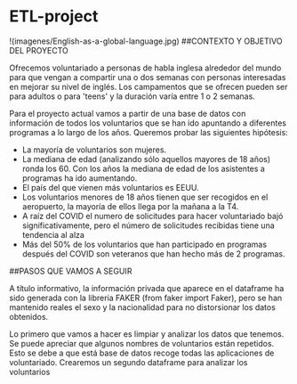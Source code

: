 # ETL-project

!(imagenes/English-as-a-global-language.jpg)
##CONTEXTO Y OBJETIVO DEL PROYECTO

Ofrecemos voluntariado a personas de habla inglesa alrededor del mundo para que vengan a compartir una o dos semanas con personas interesadas en mejorar su nivel de inglés.
Los campamentos que se ofrecen pueden ser para adultos o para 'teens' y la duración varía entre 1 o 2 semanas.

Para el proyecto actual vamos a partir de una base de datos con información de todos los voluntarios que se han ido apuntando a diferentes programas a lo largo de los años.
Queremos probar las siguientes hipótesis:

- La mayoría de voluntarios son mujeres.
- La mediana de edad (analizando sólo aquellos mayores de 18 años) ronda los 60. Con los años la mediana de edad de los asistentes a programas ha ido aumentando.
- El país del que vienen más voluntarios es EEUU. 
- Los voluntarios menores de 18 años tienen que ser recogidos en el aeropuerto, la mayoría de ellos llega por la mañana a la T4.
- A raíz del COVID el numero de solicitudes para hacer voluntariado bajó significativamente, pero el número de solicitudes recibidas tiene una tendencia al alza
- Más del 50% de los voluntarios que han participado en programas después del COVID son veteranos que han hecho más de 2 programas.

##PASOS QUE VAMOS A SEGUIR

A título informativo, la información privada que aparece en el dataframe ha sido generada con la libreria FAKER (from faker import Faker), pero se han mantenido reales el sexo y la nacionalidad para no distorsionar los datos obtenidos.

Lo primero que vamos a hacer es limpiar y analizar los datos que tenemos. Se puede apreciar que algunos nombres de voluntarios están repetidos. Esto se debe a que está base de datos recoge todas las aplicaciones de voluntariado. Crearemos un segundo dataframe para analizar los voluntarios 